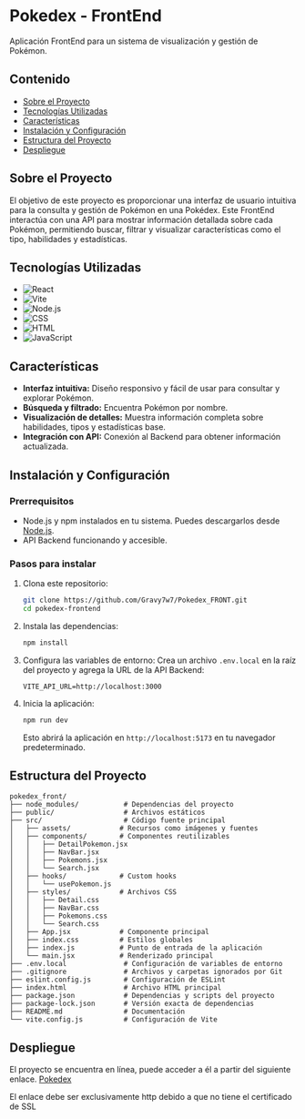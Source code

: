 # Pokedex - FrontEnd
Aplicación FrontEnd para un sistema de visualización y gestión de Pokémon.

## Contenido
- [Sobre el Proyecto](#sobre-el-proyecto)
- [Tecnologías Utilizadas](#tecnologías-utilizadas)
- [Características](#características)
- [Instalación y Configuración](#instalación-y-configuración)
- [Estructura del Proyecto](#estructura-del-proyecto)
- [Despliegue](#despliegue)

## Sobre el Proyecto

El objetivo de este proyecto es proporcionar una interfaz de usuario intuitiva para la consulta y gestión de Pokémon en una Pokédex. Este FrontEnd interactúa con una API para mostrar información detallada sobre cada Pokémon, permitiendo buscar, filtrar y visualizar características como el tipo, habilidades y estadísticas.

## Tecnologías Utilizadas

- ![React](https://img.shields.io/badge/React-61DAFB?style=for-the-badge&logo=react&logoColor=black)
- ![Vite](https://img.shields.io/badge/Vite-646CFF?style=for-the-badge&logo=vite&logoColor=white)
- ![Node.js](https://img.shields.io/badge/Node.js-339933?style=for-the-badge&logo=nodedotjs&logoColor=white)
- ![CSS](https://img.shields.io/badge/CSS-1572B6?style=for-the-badge&logo=css3&logoColor=white)
- ![HTML](https://img.shields.io/badge/HTML-E34F26?style=for-the-badge&logo=html5&logoColor=white)
- ![JavaScript](https://img.shields.io/badge/JavaScript-F7DF1E?style=for-the-badge&logo=javascript&logoColor=black)

## Características

- **Interfaz intuitiva:** Diseño responsivo y fácil de usar para consultar y explorar Pokémon.
- **Búsqueda y filtrado:** Encuentra Pokémon por nombre.
- **Visualización de detalles:** Muestra información completa sobre habilidades, tipos y estadísticas base.
- **Integración con API:** Conexión al Backend para obtener información actualizada.

## Instalación y Configuración

### Prerrequisitos

- Node.js y npm instalados en tu sistema. Puedes descargarlos desde [Node.js](https://nodejs.org/).
- API Backend funcionando y accesible.

### Pasos para instalar

1. Clona este repositorio:
   ```bash
   git clone https://github.com/Gravy7w7/Pokedex_FRONT.git
   cd pokedex-frontend
   ```

2. Instala las dependencias:
   ```bash
   npm install
   ```

3. Configura las variables de entorno:
   Crea un archivo `.env.local` en la raíz del proyecto y agrega la URL de la API Backend:
   ```env
   VITE_API_URL=http://localhost:3000
   ```

4. Inicia la aplicación:
   ```bash
   npm run dev
   ```
   Esto abrirá la aplicación en `http://localhost:5173` en tu navegador predeterminado.

## Estructura del Proyecto

```plaintext
pokedex_front/
├── node_modules/           # Dependencias del proyecto
├── public/                 # Archivos estáticos
├── src/                    # Código fuente principal
│   ├── assets/            # Recursos como imágenes y fuentes
│   ├── components/        # Componentes reutilizables
│   │   ├── DetailPokemon.jsx
│   │   ├── NavBar.jsx
│   │   ├── Pokemons.jsx
│   │   └── Search.jsx
│   ├── hooks/             # Custom hooks
│   │   └── usePokemon.js
│   ├── styles/            # Archivos CSS
│   │   ├── Detail.css
│   │   ├── NavBar.css
│   │   ├── Pokemons.css
│   │   └── Search.css
│   ├── App.jsx            # Componente principal
│   ├── index.css          # Estilos globales
│   ├── index.js           # Punto de entrada de la aplicación
│   └── main.jsx           # Renderizado principal
├── .env.local              # Configuración de variables de entorno
├── .gitignore              # Archivos y carpetas ignorados por Git
├── eslint.config.js        # Configuración de ESLint
├── index.html              # Archivo HTML principal
├── package.json            # Dependencias y scripts del proyecto
├── package-lock.json       # Versión exacta de dependencias
├── README.md               # Documentación
└── vite.config.js          # Configuración de Vite
```

## Despliegue

El proyecto se encuentra en línea, puede acceder a él a partir del siguiente enlace.
[Pokedex](http://pokedex.zapto.org/)

El enlace debe ser exclusivamente http debido a que no tiene el certificado de SSL
